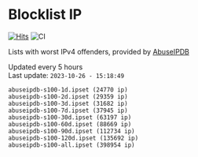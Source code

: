# Blocklist IP

[![Hits](https://hits.seeyoufarm.com/api/count/incr/badge.svg?url=https%3A%2F%2Fgithub.com%2Fborestad%2Fblocklist-ip%2F&count_bg=%2379C83D&title_bg=%23555555&icon=&icon_color=%23E7E7E7&title=hits&edge_flat=false)](https://hits.seeyoufarm.com)  ![CI](https://img.shields.io/github/workflow/status/borestad/blocklist-ip/CI?style=flat-square)

Lists with worst IPv4 offenders, provided by [AbuseIPDB](https://www.abuseipdb.com/)

<!-- FOOTER-PLACEHOLDER -->
Updated every 5 hours<br>
Last update: `2023-10-26 - 15:18:49`
```
abuseipdb-s100-1d.ipset (24770 ip)
abuseipdb-s100-2d.ipset (29359 ip)
abuseipdb-s100-3d.ipset (31682 ip)
abuseipdb-s100-7d.ipset (37945 ip)
abuseipdb-s100-30d.ipset (63197 ip)
abuseipdb-s100-60d.ipset (88669 ip)
abuseipdb-s100-90d.ipset (112734 ip)
abuseipdb-s100-120d.ipset (135692 ip)
abuseipdb-s100-all.ipset (398954 ip)
```
